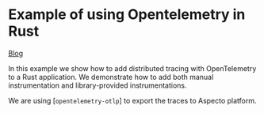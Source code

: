 [splash]: https://www.aspecto.io/wp-content/uploads/2022/08/OpenTelemetry-Rust-1.png

# Example of using Opentelemetry in Rust

[Blog](https://www.aspecto.io/blog/distributed-tracing-with-opentelemetry-rust/)

In this example we show how to add distributed tracing with OpenTelemetry to a Rust application. We demonstrate how to add both manual instrumentation and library-provided instrumentations.

We are using [`opentelemetry-otlp`] to export the traces to Aspecto platform.
